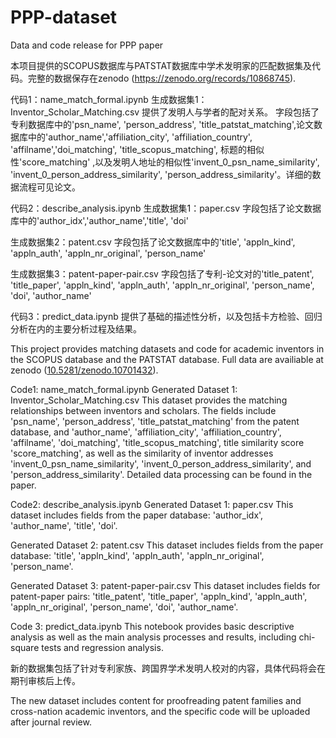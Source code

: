 # PPP-dataset
Data and code release for PPP paper

本项目提供的SCOPUS数据库与PATSTAT数据库中学术发明家的匹配数据集及代码。完整的数据保存在zenodo (https://zenodo.org/records/10868745).


代码1：name_match_formal.ipynb
生成数据集1：Inventor_Scholar_Matching.csv
提供了发明人与学者的配对关系。
字段包括了专利数据库中的'psn_name', 'person_address', 'title_patstat_matching',论文数据库中的'author_name','affiliation_city', 'affiliation_country', 'affilname','doi_matching', 'title_scopus_matching',
标题的相似性'score_matching' ,以及发明人地址的相似性'invent_0_psn_name_similarity', 'invent_0_person_address_similarity',
       'person_address_similarity'。详细的数据流程可见论文。


代码2：describe_analysis.ipynb
生成数据集1：paper.csv
字段包括了论文数据库中的'author_idx','author_name','title', 'doi'

生成数据集2：patent.csv
字段包括了论文数据库中的'title', 'appln_kind', 'appln_auth', 'appln_nr_original', 'person_name'

生成数据集3：patent-paper-pair.csv
字段包括了专利-论文对的'title_patent', 'title_paper', 'appln_kind', 'appln_auth', 'appln_nr_original', 'person_name', 'doi', 'author_name'

代码3：predict_data.ipynb
提供了基础的描述性分析，以及包括卡方检验、回归分析在内的主要分析过程及结果。


This project provides matching datasets and code for academic inventors in the SCOPUS database and the PATSTAT database. Full data are availiable at zenodo ([10.5281/zenodo.10701432](https://zenodo.org/records/10702483)).

Code1: name_match_formal.ipynb
Generated Dataset 1: Inventor_Scholar_Matching.csv
This dataset provides the matching relationships between inventors and scholars.
The fields include 'psn_name', 'person_address', 'title_patstat_matching' from the patent database, and 'author_name', 'affiliation_city', 'affiliation_country', 'affilname', 'doi_matching', 'title_scopus_matching', title similarity score 'score_matching', as well as the similarity of inventor addresses 'invent_0_psn_name_similarity', 'invent_0_person_address_similarity', and 'person_address_similarity'.
Detailed data processing can be found in the paper.

Code2: describe_analysis.ipynb
Generated Dataset 1: paper.csv
This dataset includes fields from the paper database: 'author_idx', 'author_name', 'title', 'doi'.

Generated Dataset 2: patent.csv
This dataset includes fields from the paper database: 'title', 'appln_kind', 'appln_auth', 'appln_nr_original', 'person_name'.

Generated Dataset 3: patent-paper-pair.csv
This dataset includes fields for patent-paper pairs: 'title_patent', 'title_paper', 'appln_kind', 'appln_auth', 'appln_nr_original', 'person_name', 'doi', 'author_name'.

Code 3: predict_data.ipynb
This notebook provides basic descriptive analysis as well as the main analysis processes and results, including chi-square tests and regression analysis.

新的数据集包括了针对专利家族、跨国界学术发明人校对的内容，具体代码将会在期刊审核后上传。

The new dataset includes content for proofreading patent families and cross-nation academic inventors, and the specific code will be uploaded after journal review.




